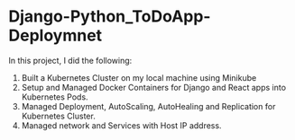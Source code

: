 # Django-Python_ToDoApp-Deploymnet
In this project, I did the following: 
1. Built a Kubernetes Cluster on my local machine using Minikube
2. Setup and Managed Docker Containers for Django and React apps into Kubernetes Pods.
3. Managed Deployment, AutoScaling, AutoHealing and Replication for Kubernetes Cluster.
4. Managed network and Services with Host IP address.
